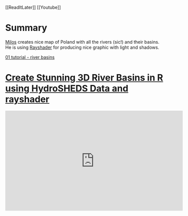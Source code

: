 [[ReadItLater]] [[Youtube]]

# Summary

[Milos](../Milos.md) creates nice map of Poland with all the rivers  (sic!) and their basins. He is using [Rayshader](../Rayshader.md) for producing nice graphic with light and shadows.

[01 tutorial - river basins](../01%20tutorial%20-%20river%20basins.md)
# [Create Stunning 3D River Basins in R using HydroSHEDS Data and rayshader](https://www.youtube.com/watch?v=fIOCVCxh2B8)

<iframe width="560" height="315" src="https://www.youtube-nocookie.com/embed/fIOCVCxh2B8" title="YouTube video player" frameborder="0" allow="accelerometer; autoplay; clipboard-write; encrypted-media; gyroscope; picture-in-picture" allowfullscreen></iframe>